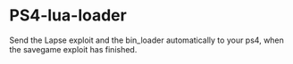 # PS4-lua-loader
Send the Lapse exploit and the bin_loader automatically to your ps4, when the savegame exploit has finished.
